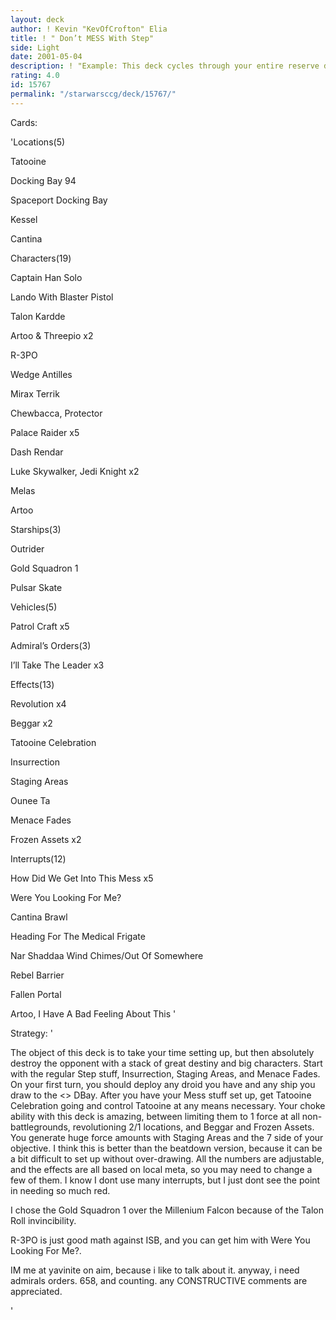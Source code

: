 ```yaml
---
layout: deck
author: ! Kevin "KevOfCrofton" Elia
title: ! " Don’t MESS With Step"
side: Light
date: 2001-05-04
description: ! "Example: This deck cycles through your entire reserve deck in two turns allowing you to set up massive battles, drains and regeneration before the opponent can react.IF ONLY REGULAR WYS, WITH HowDWGetITTMess"
rating: 4.0
id: 15767
permalink: "/starwarsccg/deck/15767/"
---
```

Cards: 

'Locations(5)

Tatooine

Docking Bay 94

 Spaceport Docking Bay

Kessel

Cantina


Characters(19)

Captain Han Solo

Lando With Blaster Pistol

Talon Kardde

Artoo & Threepio x2

R-3PO

Wedge Antilles

Mirax Terrik

Chewbacca, Protector

Palace Raider x5

Dash Rendar

Luke Skywalker, Jedi Knight x2

Melas

Artoo


Starships(3)

Outrider

Gold Squadron 1

Pulsar Skate


Vehicles(5)

Patrol Craft x5


Admiral&#8217;s Orders(3)

I&#8217;ll Take The Leader x3


Effects(13)

Revolution x4

Beggar x2

Tatooine Celebration

Insurrection

Staging Areas

Ounee Ta

Menace Fades

Frozen Assets x2


Interrupts(12)

How Did We Get Into This Mess x5

Were You Looking For Me?

Cantina Brawl

Heading For The Medical Frigate

Nar Shaddaa Wind Chimes/Out Of Somewhere

Rebel Barrier

Fallen Portal

Artoo, I Have A Bad Feeling About This '

Strategy: '

The object of this deck is to take your time setting up, but then absolutely destroy the opponent with a stack of great destiny and big characters. Start with the regular Step stuff, Insurrection, Staging Areas, and Menace Fades. On your first turn, you should deploy any droid you have and any ship you draw to the <> DBay. After you have your Mess stuff set up, get Tatooine Celebration going and control Tatooine at any means necessary. Your choke ability with this deck is amazing, between limiting them to 1 force at all non-battlegrounds, revolutioning 2/1 locations, and Beggar and Frozen Assets. You generate huge force amounts with Staging Areas and the 7 side of your objective. I think this is better than the beatdown version, because it can be a bit difficult to set up without over-drawing. All the numbers are adjustable, and the effects are all based on local meta, so you may need to change a few of them. I know I dont use many interrupts, but I just dont see the point in needing so much red.


I chose the Gold Squadron 1 over the Millenium Falcon because of the Talon Roll invincibility.


R-3PO is just good math against ISB, and you can get him with Were You Looking For Me?.


IM me at yavinite on aim, because i like to talk about it. anyway, i need admirals orders. 658, and counting.  any CONSTRUCTIVE comments are appreciated.


'
